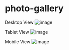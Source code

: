 # photo-gallery

Desktop View
![image](https://github.com/user-attachments/assets/3237c156-cfac-43a9-bc3c-ec8c153bca9a)


Tablet View
![image](https://github.com/user-attachments/assets/b1afbfec-4adc-46f6-bbf8-a96ca019e8ed)



Mobile View
![image](https://github.com/user-attachments/assets/c7a7d35f-2a47-43a0-aa05-a8c2220bdfa6)

